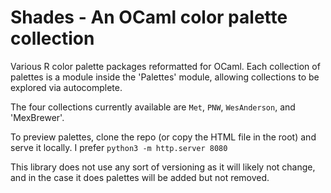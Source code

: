 # Shades - An OCaml color palette collection

Various R color palette packages reformatted for OCaml. Each collection of 
palettes is a module inside the 'Palettes' module, allowing collections to be
explored via autocomplete.

The four collections currently available are `Met`, `PNW`, `WesAnderson`, and 
'MexBrewer'.

To preview palettes, clone the repo (or copy the HTML file in the root) and 
serve it locally. I prefer `python3 -m http.server 8080`

This library does not use any sort of versioning as it will likely not change, 
and in the case it does palettes will be added but not removed.